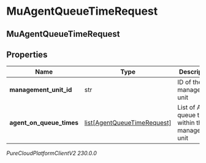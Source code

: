 # MuAgentQueueTimeRequest

## MuAgentQueueTimeRequest

## Properties

|Name | Type | Description | Notes|
|------------ | ------------- | ------------- | -------------|
| **management_unit_id** | str | ID of the management unit | |
| **agent_on_queue_times** | [list[AgentQueueTimeRequest]](AgentQueueTimeRequest) | List of Agent queue times within the management unit | |



_PureCloudPlatformClientV2 230.0.0_
